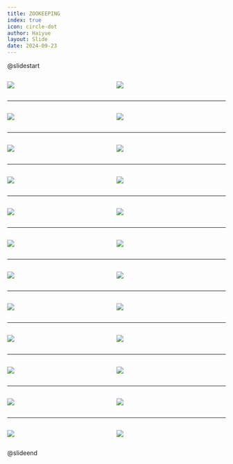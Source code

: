 ```yaml
---
title: ZOOKEEPING
index: true
icon: circle-dot
author: Haiyue
layout: Slide
date: 2024-09-23
---
```

 
@slidestart

<div style="display:flex">
<div style="flex:1">

![](https://raw.githubusercontent.com/yclord/reading/refs/heads/master/english/Level-Q/ZOOKEEPING/001.webp)
</div>
<div style="flex:1">

![](https://raw.githubusercontent.com/yclord/reading/refs/heads/master/english/Level-Q/ZOOKEEPING/002.webp)
</div>
</div>

---

<div style="display:flex">
<div style="flex:1">

![](https://raw.githubusercontent.com/yclord/reading/refs/heads/master/english/Level-Q/ZOOKEEPING/003.webp)
</div>
<div style="flex:1">

![](https://raw.githubusercontent.com/yclord/reading/refs/heads/master/english/Level-Q/ZOOKEEPING/004.webp)
</div>
</div>

---

<div style="display:flex">
<div style="flex:1">

![](https://raw.githubusercontent.com/yclord/reading/refs/heads/master/english/Level-Q/ZOOKEEPING/005.webp)
</div>
<div style="flex:1">

![](https://raw.githubusercontent.com/yclord/reading/refs/heads/master/english/Level-Q/ZOOKEEPING/006.webp)
</div>
</div>

---

<div style="display:flex">
<div style="flex:1">

![](https://raw.githubusercontent.com/yclord/reading/refs/heads/master/english/Level-Q/ZOOKEEPING/007.webp)
</div>
<div style="flex:1">

![](https://raw.githubusercontent.com/yclord/reading/refs/heads/master/english/Level-Q/ZOOKEEPING/008.webp)
</div>
</div>

---

<div style="display:flex">
<div style="flex:1">

![](https://raw.githubusercontent.com/yclord/reading/refs/heads/master/english/Level-Q/ZOOKEEPING/009.webp)
</div>
<div style="flex:1">

![](https://raw.githubusercontent.com/yclord/reading/refs/heads/master/english/Level-Q/ZOOKEEPING/010.webp)
</div>
</div>

---

<div style="display:flex">
<div style="flex:1">

![](https://raw.githubusercontent.com/yclord/reading/refs/heads/master/english/Level-Q/ZOOKEEPING/011.webp)
</div>
<div style="flex:1">

![](https://raw.githubusercontent.com/yclord/reading/refs/heads/master/english/Level-Q/ZOOKEEPING/012.webp)
</div>
</div>

---

<div style="display:flex">
<div style="flex:1">

![](https://raw.githubusercontent.com/yclord/reading/refs/heads/master/english/Level-Q/ZOOKEEPING/013.webp)
</div>
<div style="flex:1">

![](https://raw.githubusercontent.com/yclord/reading/refs/heads/master/english/Level-Q/ZOOKEEPING/014.webp)
</div>
</div>

---

<div style="display:flex">
<div style="flex:1">

![](https://raw.githubusercontent.com/yclord/reading/refs/heads/master/english/Level-Q/ZOOKEEPING/015.webp)
</div>
<div style="flex:1">

![](https://raw.githubusercontent.com/yclord/reading/refs/heads/master/english/Level-Q/ZOOKEEPING/016.webp)
</div>
</div>

---

<div style="display:flex">
<div style="flex:1">

![](https://raw.githubusercontent.com/yclord/reading/refs/heads/master/english/Level-Q/ZOOKEEPING/017.webp)
</div>
<div style="flex:1">

![](https://raw.githubusercontent.com/yclord/reading/refs/heads/master/english/Level-Q/ZOOKEEPING/018.webp)
</div>
</div>

---

<div style="display:flex">
<div style="flex:1">

![](https://raw.githubusercontent.com/yclord/reading/refs/heads/master/english/Level-Q/ZOOKEEPING/019.webp)
</div>
<div style="flex:1">

![](https://raw.githubusercontent.com/yclord/reading/refs/heads/master/english/Level-Q/ZOOKEEPING/020.webp)
</div>
</div>

---

<div style="display:flex">
<div style="flex:1">

![](https://raw.githubusercontent.com/yclord/reading/refs/heads/master/english/Level-Q/ZOOKEEPING/021.webp)
</div>
<div style="flex:1">

![](https://raw.githubusercontent.com/yclord/reading/refs/heads/master/english/Level-Q/ZOOKEEPING/022.webp)
</div>
</div>

---

<div style="display:flex">
<div style="flex:1">

![](https://raw.githubusercontent.com/yclord/reading/refs/heads/master/english/Level-Q/ZOOKEEPING/023.webp)
</div>
<div style="flex:1">

![](https://raw.githubusercontent.com/yclord/reading/refs/heads/master/english/Level-Q/ZOOKEEPING/024.webp)
</div>
</div>

@slideend